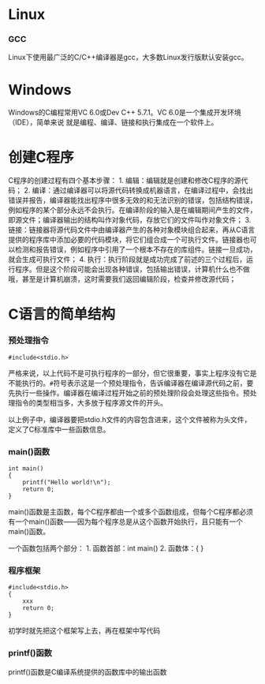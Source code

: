 # Linux
### GCC
Linux下使用最广泛的C/C++编译器是gcc，大多数Linux发行版默认安装gcc。

# Windows
Windows的C编程常用VC 6.0或Dev C++ 5.7.1。VC 6.0是一个集成开发环境（IDE），简单来说 就是编程、编译、链接和执行集成在一个软件上。

# 创建C程序
C程序的创建过程有四个基本步骤：
	1. 编辑：编辑就是创建和修改C程序的源代码；
	2. 编译：通过编译器可以将源代码转换成机器语言，在编译过程中，会找出错误并报告，编译器能找出程序中很多无效的和无法识别的错误，包括结构错误，例如程序的某个部分永远不会执行。在编译阶段的输入是在编辑期间产生的文件，即源文件；编译器输出的结构叫作对象代码，存放它们的文件叫作对象文件；
	3. 链接：链接器将源代码文件中由编译器产生的各种对象模块组合起来，再从C语言提供的程序库中添加必要的代码模块，将它们组合成一个可执行文件。链接器也可以检测和报告错误，例如程序中引用了一个根本不存在的库组件。链接一旦成功，就会生成可执行文件；
	4. 执行：执行阶段就是成功完成了前述的三个过程后，运行程序。但是这个阶段可能会出现各种错误，包括输出错误，计算机什么也不做哦，甚至是计算机崩溃，这时需要我们返回编辑阶段，检查并修改源代码；

# C语言的简单结构

### 预处理指令

```
#include<stdio.h>
```

严格来说，以上代码不是可执行程序的一部分，但它很重要，事实上程序没有它是不能执行的。`#`符号表示这是一个预处理指令，告诉编译器在编译源代码之前，要先执行一些操作。编译器在编译过程开始之前的预处理阶段会处理这些指令。预处理指令的类型相当多，大多放于程序源文件的开头。

以上例子中，编译器要把stdio.h文件的内容包含进来，这个文件被称为头文件，定义了C标准库中一些函数信息。

### main()函数

```
int main()
{
	printf("Hello world!\n");
	return 0;
}
```

main()函数是主函数，每个C程序都由一个或多个函数组成，但每个C程序都必须有一个main()函数——因为每个程序总是从这个函数开始执行，且只能有一个main()函数。

一个函数包括两个部分：
	1. 函数首部：int main()
	2. 函数体：{	}

### 程序框架

```
#include<stdio.h>
{
	xxx
	return 0;
}
```

初学时就先把这个框架写上去，再在框架中写代码

### printf()函数

printf()函数是C编译系统提供的函数库中的输出函数

